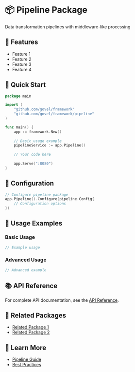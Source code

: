 # 📦 Pipeline Package

Data transformation pipelines with middleware-like processing

## 🌟 Features

- Feature 1
- Feature 2
- Feature 3
- Feature 4

## 🚀 Quick Start

```go
package main

import (
    "github.com/govel/framework"
    "github.com/govel/framework/pipeline"
)

func main() {
    app := framework.New()
    
    // Basic usage example
    pipelineService := app.Pipeline()
    
    // Your code here
    
    app.Serve(":8080")
}
```

## 📖 Configuration

```go
// Configure pipeline package
app.Pipeline().Configure(pipeline.Config{
    // Configuration options
})
```

## 🔧 Usage Examples

### Basic Usage

```go
// Example usage
```

### Advanced Usage

```go
// Advanced example
```

## 📚 API Reference

For complete API documentation, see the [API Reference](../../api-reference/pipeline.md).

## 🔗 Related Packages

- [Related Package 1](../package1/README.md)
- [Related Package 2](../package2/README.md)

## 📖 Learn More

- [Pipeline Guide](guide.md)
- [Best Practices](best-practices.md)
